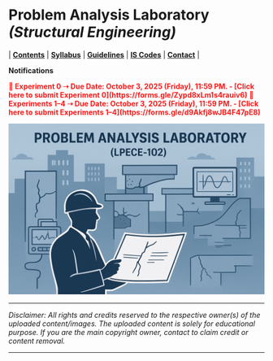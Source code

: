 # Problem Analysis Laboratory _(Structural Engineering)_

| **[Contents](Contents/Content.md)** | **[Syllabus](Contents/Syllabus.md)** | **[Guidelines](Contents/Guidelines.md)** | **[IS Codes](Contents/Codes.md)** | **[Contact](Contents/Contact.md)** | 

**Notifications**

<span style="color:red; font-weight:bold; animation: blinker 1s linear infinite;">
🚨 Experiment 0 ➝ Due Date: October 3, 2025 (Friday), 11:59 PM.  - [Click here to submit Experiment 0](https://forms.gle/Zypd8xLm1s4rauiv6)
</span>  

<span style="color:red; font-weight:bold; animation: blinker 1s linear infinite;">
🚨 Experiments 1–4 ➝ Due Date: October 3, 2025 (Friday), 11:59 PM. - [Click here to submit Experiments 1–4](https://forms.gle/d9Akfj8wJB4F47pE8)
</span>

<style>
@keyframes blinker {
  50% { opacity: 0; }
}
</style> 


![PAL](Contents/Images/PAL.png)

---

*Disclaimer: All rights and credits reserved to the respective owner(s) of the uploaded content/images. The uploaded content is solely for educational purpose. If you are the main copyright owner, contact to claim credit or content removal.*

---
